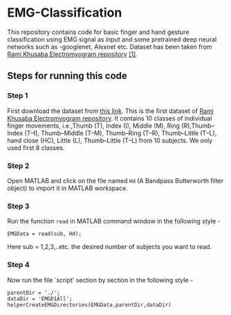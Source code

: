 # EMG-Classification
This repository contains code for basic finger and hand gesture classification using EMG signal as input and some pretrained deep neural 
networks such as -googlenet, Alexnet etc. Dataset has been taken from [Rami Khusaba Electromyogram repository](https://www.rami-khushaba.com/electromyogram-emg-repository.html) [[1]](https://onedrive.live.com/authkey=%21As%5FiNPKzgU6LJCU&id=AAA78954F15E6559%21295&cid=AAA78954F15E6559).

## Steps for running this code
### Step 1
First download the dataset from [this link](https://onedrive.live.com/authkey=%21As%5FiNPKzgU6LJCU&id=AAA78954F15E6559%21295&cid=AAA78954F15E6559). This is the first dataset of [Rami Khusaba Electromyogram repository](https://www.rami-khushaba.com/electromyogram-emg-repository.html). It contains 10 classes of individual finger movements, i.e.,Thumb (T), Index (I), Middle (M), Ring (R),Thumb–Index (T–I), Thumb–Middle (T–M), Thumb–Ring (T–R), Thumb–Little (T–L), hand close (HC), Little (L), Thumb–Little (T–L) from 10 subjects. We only used first 8 classes.  

### Step 2
Open MATLAB and click on the file named `Hd` (A Bandpass Butterworth filter object)  to import it in MATLAB workspace. 

### Step 3
Run the function `read` in MATLAB command window in the following style -
```
EMGData = read(sub, Hd);
```
Here sub = 1,2,3,..etc. the desired number of subjects you want to read.

### Step 4
Now run the file `script' section by section in the following style -
```
parentDir = './';
dataDir = 'EMGD1All';
helperCreateEMGDirectories(EMGData,parentDir,dataDir)
```
